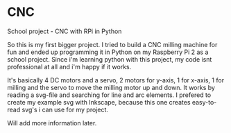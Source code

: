 # CNC
School project - CNC with RPi in Python

So this is my first bigger project. I tried to build a CNC milling machine for fun and ended up programming it in Python on my Raspberry Pi 2 as a school project.
Since i'm learning python with this project, my code isnt professional at all and i'm happy if it works.

It's basically 4 DC motors and a servo, 2 motors for y-axis, 1 for x-axis, 1 for milling and the servo to move the milling motor up and down.
It works by reading a svg-file and searching for line and arc elements. I prefered to create my example svg with Inkscape, because this one creates easy-to-read svg's i can use for my project.

Will add more information later.
